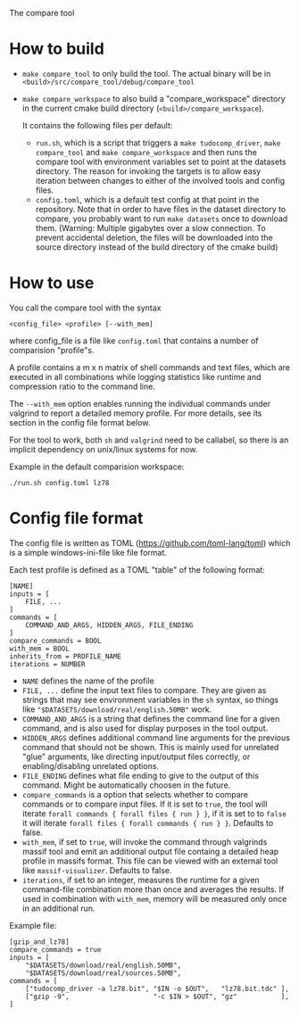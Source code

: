 The compare tool

# How to build

- `make compare_tool` to only build the tool.
  The actual binary will be in `<build>/src/compare_tool/debug/compare_tool`

- `make compare_workspace` to also build a "compare_workspace" directory
  in the current cmake build directory (`<build>/compare_workspace`).

  It contains the following files per default:
  - `run.sh`, which is a script that triggers a
    `make tudocomp_driver`, `make compare_tool` and `make compare_workspace`
    and then runs the compare tool with environment variables set
    to point at the datasets directory.
    The reason for invoking the targets is to allow easy iteration
    between changes to either of the involved tools and config files.
  - `config.toml`, which is a default test config at that point in
    the repository.
    Note that in order to have files in the dataset directory to compare,
    you probably want to run `make datasets` once to download them.
    (Warning: Multiple gigabytes over a slow connection. To prevent accidental deletion, the files will be downloaded into the source directory instead of the build directory of the cmake build)

# How to use

You call the compare tool with the syntax

    <config_file> <profile> [--with_mem]

where config_file is a file like `config.toml` that contains a number of
comparision "profile"s.

A profile contains a m x n matrix of shell commands and text files,
which are executed in all combinations while
logging statistics like runtime and compression ratio to the
command line.

The `--with_mem` option enables running the individual commands under valgrind
to report a detailed memory profile. For more details, see its section in the
config file format below.

For the tool to work, both `sh` and `valgrind` need to be
callabel, so there is an implicit dependency on unix/linux systems for now.

Example in the default comparision workspace:

    ./run.sh config.toml lz78

# Config file format

The config file is written as TOML (https://github.com/toml-lang/toml)
which is a simple windows-ini-file like file format.

Each test profile is defined as a TOML "table" of the following format:

    [NAME]
    inputs = [
        FILE, ...
    ]
    commands = [
        COMMAND_AND_ARGS, HIDDEN_ARGS, FILE_ENDING
    ]
    compare_commands = BOOL
    with_mem = BOOL
    inherits_from = PROFILE_NAME
    iterations = NUMBER

- `NAME` defines the name of the profile
- `FILE, ...` define the input text files to compare.
  They are given as strings that may see environment variables
  in the `sh` syntax, so things like `"$DATASETS/download/real/english.50MB"`
  work.
- `COMMAND_AND_ARGS` is a string that defines the command line for a given
  command, and is also used for display purposes in the tool output.
- `HIDDEN_ARGS` defines additional command line arguments for the
  previous command that should not be shown.
  This is mainly used for unrelated "glue" arguments, like directing
  input/output files correctly, or enabling/disabling unrelated options.
- `FILE_ENDING` defines what file ending to give to the output of this
  command. Might be automatically choosen in the future.
- `compare_commands` is a option that selects whether to
  compare commands or to compare input files.
  If it is set to `true`, the tool will iterate
  `forall commands { forall files { run } }`,
  if it is set to to `false` it will iterate
  `forall files { forall commands { run } }`.
  Defaults to false.
- `with_mem`, if set to `true`, will invoke the command through valgrinds
  massif tool and emit an additional output file containg
  a detailed heap profile in massifs format. This file
  can be viewed with an external tool like `massif-visualizer`.
  Defaults to false.
- `iterations`, if set to an integer, measures the runtime for a given
  command-file combination more than once and averages the results.
  If used in combination with `with_mem`, memory will be measured only once
  in an additional run.

Example file:

    [gzip_and_lz78]
    compare_commands = true
    inputs = [
        "$DATASETS/download/real/english.50MB",
        "$DATASETS/download/real/sources.50MB",
    commands = [
        ["tudocomp_driver -a lz78.bit", "$IN -o $OUT",   "lz78.bit.tdc" ],
        ["gzip -9",                     "-c $IN > $OUT", "gz"           ],
    ]
